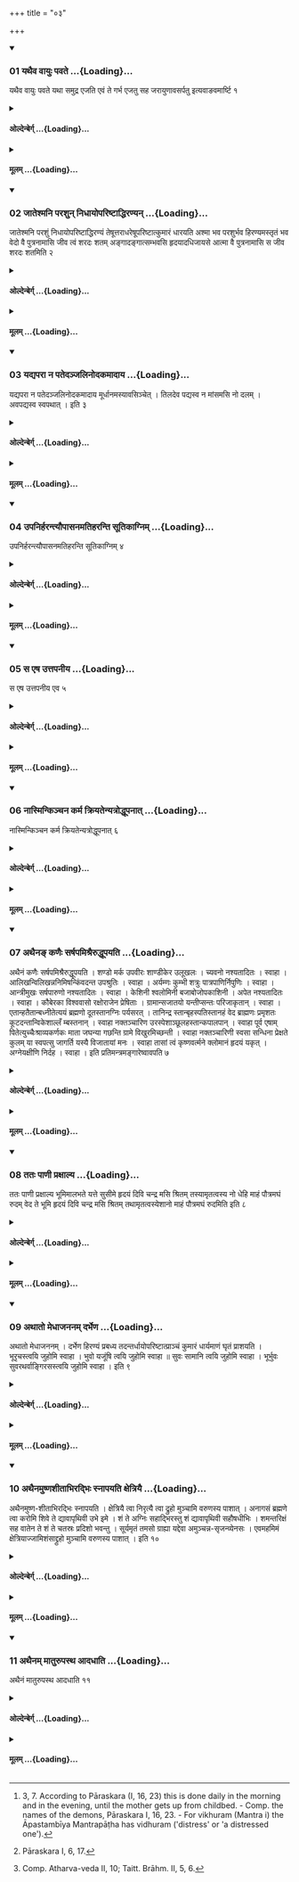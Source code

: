 +++
title = "०३"

+++

<div class="js_include" includetitle="true" newlevelforh1="3" unfilled url="/vedAH_yajuH/taittirIyam/sUtram/hiraNyakeshI/gRhyam/vishvAsa-prastutiH/2/03/01_yathaiva_vAyuH_pavate.md">
<details open><summary><h3>01 यथैव वायुः पवते ...{Loading}...</h3></summary>

यथैव वायुः पवते यथा समुद्र एजति एवं ते गर्भ एजतु सह जरायुणावसर्पतु इत्यवाङवमार्ष्टि १
</details>
</div>
<div class="js_include collapsed" newlevelforh1="4" title="ओल्देन्बेर्ग्" unfilled url="/vedAH_yajuH/taittirIyam/sUtram/hiraNyakeshI/gRhyam/oldenberg/2/03/01_yathaiva_vAyuH_pavate.md">
<details><summary><h4>ओल्देन्बेर्ग् ...{Loading}...</h4></summary>

1. 'As the wind blows, as the ocean waves, thus may the embryo move; may it come forth together with the after-birth' - with (this verse) he strokes (her body) from above downwards.

</details>
</div>
<div class="js_include collapsed" newlevelforh1="4" title="मूलम्" unfilled url="/vedAH_yajuH/taittirIyam/sUtram/hiraNyakeshI/gRhyam/mUlam/2/03/01_yathaiva_vAyuH_pavate.md">
<details><summary><h4>मूलम् ...{Loading}...</h4></summary>

यथैव वायुः पवते यथा समुद्र एजति एवं ते गर्भ एजतु सह जरायुणावसर्पतु इत्यवाङवमार्ष्टि १
</details>
</div>
<div class="js_include" includetitle="true" newlevelforh1="3" unfilled url="/vedAH_yajuH/taittirIyam/sUtram/hiraNyakeshI/gRhyam/vishvAsa-prastutiH/2/03/02_jAteshmani_parashun_nidhAyo.md">
<details open><summary><h3>02 जातेश्मनि परशुन् निधायोपरिष्टाद्धिरण्यन् ...{Loading}...</h3></summary>

जातेश्मनि परशुं निधायोपरिष्टाद्धिरण्यं तेषूत्तराधरेषूपरिष्टात्कुमारं धारयति अश्मा भव परशुर्भव हिरण्यमस्तृतं भव वेदो वै पुत्रनामासि जीव त्वं शरदः शतम् अङ्गादङ्गात्सम्भवसि हृदयादधिजायसे आत्मा वै पुत्रनामासि स जीव शरदः शतमिति २
</details>
</div>
<div class="js_include collapsed" newlevelforh1="4" title="ओल्देन्बेर्ग्" unfilled url="/vedAH_yajuH/taittirIyam/sUtram/hiraNyakeshI/gRhyam/oldenberg/2/03/02_jAteshmani_parashun_nidhAyo.md">
<details><summary><h4>ओल्देन्बेर्ग् ...{Loading}...</h4></summary>

2. When the child is born, he lays an axe on a stone, and a piece of gold on that axe; after he has turned these things upside down (so that the stone lies uppermost), he holds the boy over them with (the two verses),

'Be a stone, be an axe, be insuperable gold. Thou indeed art the Veda called son; so live a hundred autumns.

'From limb by limb thou art produced; out of the heart thou art born. Thou indeed art the self (ātman) called son; so live a hundred autumns.'

</details>
</div>
<div class="js_include collapsed" newlevelforh1="4" title="मूलम्" unfilled url="/vedAH_yajuH/taittirIyam/sUtram/hiraNyakeshI/gRhyam/mUlam/2/03/02_jAteshmani_parashun_nidhAyo.md">
<details><summary><h4>मूलम् ...{Loading}...</h4></summary>

जातेश्मनि परशुं निधायोपरिष्टाद्धिरण्यं तेषूत्तराधरेषूपरिष्टात्कुमारं धारयति अश्मा भव परशुर्भव हिरण्यमस्तृतं भव वेदो वै पुत्रनामासि जीव त्वं शरदः शतम् अङ्गादङ्गात्सम्भवसि हृदयादधिजायसे आत्मा वै पुत्रनामासि स जीव शरदः शतमिति २
</details>
</div>
<div class="js_include" includetitle="true" newlevelforh1="3" unfilled url="/vedAH_yajuH/taittirIyam/sUtram/hiraNyakeshI/gRhyam/vishvAsa-prastutiH/2/03/03_yadyaparA_na_patedanjalinod.md">
<details open><summary><h3>03 यद्यपरा न पतेदञ्जलिनोदकमादाय ...{Loading}...</h3></summary>

यद्यपरा न पतेदञ्जलिनोदकमादाय मूर्धानमस्यावसिञ्चेत् । तिलदेव पद्यस्व न मांसमसि नो दलम् । अवपद्यस्व स्वपथात् । इति ३
</details>
</div>
<div class="js_include collapsed" newlevelforh1="4" title="ओल्देन्बेर्ग्" unfilled url="/vedAH_yajuH/taittirIyam/sUtram/hiraNyakeshI/gRhyam/oldenberg/2/03/03_yadyaparA_na_patedanjalinod.md">
<details><summary><h4>ओल्देन्बेर्ग् ...{Loading}...</h4></summary>

3. (The contents of this Sūtra are similar to those of Pāraskara I, 16, 2.)

</details>
</div>
<div class="js_include collapsed" newlevelforh1="4" title="मूलम्" unfilled url="/vedAH_yajuH/taittirIyam/sUtram/hiraNyakeshI/gRhyam/mUlam/2/03/03_yadyaparA_na_patedanjalinod.md">
<details><summary><h4>मूलम् ...{Loading}...</h4></summary>

यद्यपरा न पतेदञ्जलिनोदकमादाय मूर्धानमस्यावसिञ्चेत् । तिलदेव पद्यस्व न मांसमसि नो दलम् । अवपद्यस्व स्वपथात् । इति ३
</details>
</div>
<div class="js_include" includetitle="true" newlevelforh1="3" unfilled url="/vedAH_yajuH/taittirIyam/sUtram/hiraNyakeshI/gRhyam/vishvAsa-prastutiH/2/03/04_upanirharantyaupAsanamatiha.md">
<details open><summary><h3>04 उपनिर्हरन्त्यौपासनमतिहरन्ति सूतिकाग्निम् ...{Loading}...</h3></summary>

उपनिर्हरन्त्यौपासनमतिहरन्ति सूतिकाग्निम् ४
</details>
</div>
<div class="js_include collapsed" newlevelforh1="4" title="ओल्देन्बेर्ग्" unfilled url="/vedAH_yajuH/taittirIyam/sUtram/hiraNyakeshI/gRhyam/oldenberg/2/03/04_upanirharantyaupAsanamatiha.md">
<details><summary><h4>ओल्देन्बेर्ग् ...{Loading}...</h4></summary>

4. They take the Aupāsana (or regular Gṛhya) fire away, and they bring the Sūtikāgni (or the fire of the confinement).

</details>
</div>
<div class="js_include collapsed" newlevelforh1="4" title="मूलम्" unfilled url="/vedAH_yajuH/taittirIyam/sUtram/hiraNyakeshI/gRhyam/mUlam/2/03/04_upanirharantyaupAsanamatiha.md">
<details><summary><h4>मूलम् ...{Loading}...</h4></summary>

उपनिर्हरन्त्यौपासनमतिहरन्ति सूतिकाग्निम् ४
</details>
</div>
<div class="js_include" includetitle="true" newlevelforh1="3" unfilled url="/vedAH_yajuH/taittirIyam/sUtram/hiraNyakeshI/gRhyam/vishvAsa-prastutiH/2/03/05_sa_eSha_uttapanIya.md">
<details open><summary><h3>05 स एष उत्तपनीय ...{Loading}...</h3></summary>

स एष उत्तपनीय एव ५
</details>
</div>
<div class="js_include collapsed" newlevelforh1="4" title="ओल्देन्बेर्ग्" unfilled url="/vedAH_yajuH/taittirIyam/sUtram/hiraNyakeshI/gRhyam/oldenberg/2/03/05_sa_eSha_uttapanIya.md">
<details><summary><h4>ओल्देन्बेर्ग् ...{Loading}...</h4></summary>

5. That (fire) is only used for warming (dishes, etc.).

</details>
</div>
<div class="js_include collapsed" newlevelforh1="4" title="मूलम्" unfilled url="/vedAH_yajuH/taittirIyam/sUtram/hiraNyakeshI/gRhyam/mUlam/2/03/05_sa_eSha_uttapanIya.md">
<details><summary><h4>मूलम् ...{Loading}...</h4></summary>

स एष उत्तपनीय एव ५
</details>
</div>
<div class="js_include" includetitle="true" newlevelforh1="3" unfilled url="/vedAH_yajuH/taittirIyam/sUtram/hiraNyakeshI/gRhyam/vishvAsa-prastutiH/2/03/06_nAsminkinchana_karma_kriyat.md">
<details open><summary><h3>06 नास्मिन्किञ्चन कर्म क्रियतेन्यत्रोद्धूपनात् ...{Loading}...</h3></summary>

नास्मिन्किञ्चन कर्म क्रियतेन्यत्रोद्धूपनात् ६
</details>
</div>
<div class="js_include collapsed" newlevelforh1="4" title="ओल्देन्बेर्ग्" unfilled url="/vedAH_yajuH/taittirIyam/sUtram/hiraNyakeshI/gRhyam/oldenberg/2/03/06_nAsminkinchana_karma_kriyat.md">
<details><summary><h4>ओल्देन्बेर्ग् ...{Loading}...</h4></summary>

6. No ceremonies are performed with it except the fumigation (see the next Sūtra).

</details>
</div>
<div class="js_include collapsed" newlevelforh1="4" title="मूलम्" unfilled url="/vedAH_yajuH/taittirIyam/sUtram/hiraNyakeshI/gRhyam/mUlam/2/03/06_nAsminkinchana_karma_kriyat.md">
<details><summary><h4>मूलम् ...{Loading}...</h4></summary>

नास्मिन्किञ्चन कर्म क्रियतेन्यत्रोद्धूपनात् ६
</details>
</div>
<div class="js_include" includetitle="true" newlevelforh1="3" unfilled url="/vedAH_yajuH/taittirIyam/sUtram/hiraNyakeshI/gRhyam/vishvAsa-prastutiH/2/03/07_athaina~N_kaNaiH_sarShapami.md">
<details open><summary><h3>07 अथैनङ् कणैः सर्षपमिश्रैरुद्धूपयति ...{Loading}...</h3></summary>

अथैनं कणैः सर्षपमिश्रैरुद्धूपयति । शण्डो मर्क उपवीरः शाण्डीकेर उलूखलः । च्यवनो नश्यतादितः । स्वाहा । आलिखन्विलिखन्ननिमिषन्किंवदन्त उपश्रुतिः । स्वाहा । अर्यम्णः कुम्भी शत्रुः पात्रपाणिर्निपुणिः । स्वाहा । आन्त्रीमुखः सर्षपारुणो नश्यतादितः । स्वाहा । केशिनी श्वलोमिनी बजाबोजोपकाशिनी । अपेत नश्यतादितः । स्वाहा । कौबेरका विश्ववासो रक्षोराजेन प्रेषिताः । ग्रामान्सजातयो यन्तीप्सन्तः परिजाकृतान् । स्वाहा । एतान्हतैतान्बध्नीतेत्ययं ब्रह्मणो दूतस्तानग्निः पर्यसरत् । तानिन्द्र स्तान्बृहस्पतिस्तानहं वेद ब्राह्मणः प्रमृशतः कूटदन्तान्विकेशाल्लँ म्बस्तनान् । स्वाहा नक्तञ्चारिण उरस्पेशाञ्छूलहस्तान्कपालपान् । स्वाहा पूर्व एषाम् पितेत्युच्चैःश्राव्यकर्णकः माता जघन्या गछन्ति ग्रामे विखुरमिच्छन्ती । स्वाहा नक्तञ्चारिणी स्वसा सन्धिना प्रेक्षते कुलम् या स्वपत्सु जागर्ति यस्यै विजातायां मनः । स्वाहा तासां त्वं कृष्णवर्त्मने क्लोमानं हृदयं यकृत् । अग्नेयक्षीणि निर्दह । स्वाहा । इति प्रतिमन्त्रमङ्गारेष्वावपति ७
</details>
</div>
<div class="js_include collapsed" newlevelforh1="4" title="ओल्देन्बेर्ग्" unfilled url="/vedAH_yajuH/taittirIyam/sUtram/hiraNyakeshI/gRhyam/oldenberg/2/03/07_athaina~N_kaNaiH_sarShapami.md">
<details><summary><h4>ओल्देन्बेर्ग् ...{Loading}...</h4></summary>

7. [^1]  He fumigates (the child) with small grains mixed with mustard seeds. These he throws into the coals (of the Sūtikāgni) (eleven times, each time with one of the following Mantras):

[^1]:  3, 7. According to Pāraskara (I, 16, 23) this is done daily in the morning and in the evening, until the mother gets up from childbed. - Comp. the names of the demons, Pāraskara I, 16, 23. - For vikhuram (Mantra i) the Āpastambīya Mantrapāṭha has vidhuram ('distress' or 'a distressed one').

(a) 'May Śaṇḍa and Marka, Upavīra, Śāṇḍikera, Ulūkhala, Cyavana vanish from here. Svāhā!

(b) 'Ālikhat, Vilikhat, Animiṣa, Kiṃvadanta, Upaśruti. Svāhā!

(c) 'Aryamṇa, Kumbhin, Śatru, Pātrapāṇi, Nipuṇi. Svāhā!

(d) 'May Āntrīmukha, Sarshapāruṇa vanish from here. Svāhā!

(e) 'Keśinī, Śvalominī, Bajābojā, Upakāśini - go away, vanish from here. Svāhā!

(f) 'The servants of Kuvera, Viśvavāsa (?), sent by the king of demons, all of one common origin, walk through the villages, visiting those who wake (?). Svāhā!

(g) '"Kill them! Bind them!" thus (says) this messenger of Brahman. Agni has encompassed them. Indra knows them; Bṛhaspati knows them; I the Brāhmaṇa know them who seize (men), who have prominent teeth, rugged hair, hanging breasts. Svāhā!

(h) 'The night-walkers, wearing ornaments on their breasts, with lances in their hands, drinking out of skulls! Svāhā!

(i) 'Their father Uccaiḥśrāvyakarṇaka walks (?) at their head, their mother walks in the rear, seeking a vikhura (?) in the village. Svāhā!

(k) 'The sister, the night-walker, looks at the family through the rift (?) - she who wakes while people sleep, whose mind is turned on the wife that has become mother. Svāhā!

(l) 'O god with the black path, Agni, burn the lungs, the hearts, the livers of those (female demons); burn their eyes. Svāhā!'

</details>
</div>
<div class="js_include collapsed" newlevelforh1="4" title="मूलम्" unfilled url="/vedAH_yajuH/taittirIyam/sUtram/hiraNyakeshI/gRhyam/mUlam/2/03/07_athaina~N_kaNaiH_sarShapami.md">
<details><summary><h4>मूलम् ...{Loading}...</h4></summary>

अथैनं कणैः सर्षपमिश्रैरुद्धूपयति । शण्डो मर्क उपवीरः शाण्डीकेर उलूखलः । च्यवनो नश्यतादितः । स्वाहा । आलिखन्विलिखन्ननिमिषन्किंवदन्त उपश्रुतिः । स्वाहा । अर्यम्णः कुम्भी शत्रुः पात्रपाणिर्निपुणिः । स्वाहा । आन्त्रीमुखः सर्षपारुणो नश्यतादितः । स्वाहा । केशिनी श्वलोमिनी बजाबोजोपकाशिनी । अपेत नश्यतादितः । स्वाहा । कौबेरका विश्ववासो रक्षोराजेन प्रेषिताः । ग्रामान्सजातयो यन्तीप्सन्तः परिजाकृतान् । स्वाहा । एतान्हतैतान्बध्नीतेत्ययं ब्रह्मणो दूतस्तानग्निः पर्यसरत् । तानिन्द्र स्तान्बृहस्पतिस्तानहं वेद ब्राह्मणः प्रमृशतः कूटदन्तान्विकेशाल्लँ म्बस्तनान् । स्वाहा नक्तञ्चारिण उरस्पेशाञ्छूलहस्तान्कपालपान् । स्वाहा पूर्व एषाम् पितेत्युच्चैःश्राव्यकर्णकः माता जघन्या गछन्ति ग्रामे विखुरमिच्छन्ती । स्वाहा नक्तञ्चारिणी स्वसा सन्धिना प्रेक्षते कुलम् या स्वपत्सु जागर्ति यस्यै विजातायां मनः । स्वाहा तासां त्वं कृष्णवर्त्मने क्लोमानं हृदयं यकृत् । अग्नेयक्षीणि निर्दह । स्वाहा । इति प्रतिमन्त्रमङ्गारेष्वावपति ७
</details>
</div>
<div class="js_include" includetitle="true" newlevelforh1="3" unfilled url="/vedAH_yajuH/taittirIyam/sUtram/hiraNyakeshI/gRhyam/vishvAsa-prastutiH/2/03/08_tataH_pANI_praxAlya.md">
<details open><summary><h3>08 ततः पाणी प्रक्षाल्य ...{Loading}...</h3></summary>

ततः पाणी प्रक्षाल्य भूमिमालभते यत्ते सुसीमे हृदयं दिवि चन्द्र मसि श्रितम् तस्यामृतत्वस्य नो धेहि माहं पौत्रमघं रुदम् वेद ते भूमि हृदयं दिवि चन्द्र मसि श्रितम् तथामृतत्वस्येशानो माहं पौत्रमघं रुदमिति इति ८
</details>
</div>
<div class="js_include collapsed" newlevelforh1="4" title="ओल्देन्बेर्ग्" unfilled url="/vedAH_yajuH/taittirIyam/sUtram/hiraNyakeshI/gRhyam/oldenberg/2/03/08_tataH_pANI_praxAlya.md">
<details><summary><h4>ओल्देन्बेर्ग् ...{Loading}...</h4></summary>

8. [^2]  Then he washes his hands and touches the ground with (the verses), 'O thou whose hair is well parted! Thy heart that dwells in heaven, in the moon: of that immortality impart to us. May I not weep over distress (falling to my lot) through my sons.

[^2]:  Pāraskara I, 6, 17.

'I know thy heart, O earth, that dwells in heaven, in the moon: thus may I, the lord of immortality, not weep over distress (falling to my lot) through my sons.'

</details>
</div>
<div class="js_include collapsed" newlevelforh1="4" title="मूलम्" unfilled url="/vedAH_yajuH/taittirIyam/sUtram/hiraNyakeshI/gRhyam/mUlam/2/03/08_tataH_pANI_praxAlya.md">
<details><summary><h4>मूलम् ...{Loading}...</h4></summary>

ततः पाणी प्रक्षाल्य भूमिमालभते यत्ते सुसीमे हृदयं दिवि चन्द्र मसि श्रितम् तस्यामृतत्वस्य नो धेहि माहं पौत्रमघं रुदम् वेद ते भूमि हृदयं दिवि चन्द्र मसि श्रितम् तथामृतत्वस्येशानो माहं पौत्रमघं रुदमिति इति ८
</details>
</div>
<div class="js_include" includetitle="true" newlevelforh1="3" unfilled url="/vedAH_yajuH/taittirIyam/sUtram/hiraNyakeshI/gRhyam/vishvAsa-prastutiH/2/03/09_athAto_medhAjananam_darbheN.md">
<details open><summary><h3>09 अथातो मेधाजननम् दर्भेण ...{Loading}...</h3></summary>

अथातो मेधाजननम् । दर्भेण हिरण्यं प्रबध्य तदन्तर्धायोपरिष्टात्प्राञ्चं कुमारं धार्यमाणं घृतं प्राशयति । भूरृचस्त्वयि जुहोमि स्वाहा । भुवो यजूंषि त्वयि जुहोमि स्वाहा ॥ सुवः सामानि त्वयि जुहोमि स्वाहा । भूर्भुवः सुवरथर्वाङ्गिरसस्त्वयि जुहोमि स्वाहा । इति ९
</details>
</div>
<div class="js_include collapsed" newlevelforh1="4" title="ओल्देन्बेर्ग्" unfilled url="/vedAH_yajuH/taittirIyam/sUtram/hiraNyakeshI/gRhyam/oldenberg/2/03/09_athAto_medhAjananam_darbheN.md">
<details><summary><h4>ओल्देन्बेर्ग् ...{Loading}...</h4></summary>

9. Now (follows) the medhājanana (or production of intelligence). With (an instrument of) gold over which he has laid a Darbha shoot tied (to that piece of gold) he gives to the child, which is held so that it faces the east, ghee to eat, with the formulas, 'Bhūḥ! I sacrifice the Ṛcas over thee! Bhuvaḥ! I sacrifice the Yajus over thee! Suvaḥ! I sacrifice the Sāmans over thee! Bhūr bhuvaḥ suvaḥ! I sacrifice the Atharvan and Aṅgiras hymns over thee!'

</details>
</div>
<div class="js_include collapsed" newlevelforh1="4" title="मूलम्" unfilled url="/vedAH_yajuH/taittirIyam/sUtram/hiraNyakeshI/gRhyam/mUlam/2/03/09_athAto_medhAjananam_darbheN.md">
<details><summary><h4>मूलम् ...{Loading}...</h4></summary>

अथातो मेधाजननम् । दर्भेण हिरण्यं प्रबध्य तदन्तर्धायोपरिष्टात्प्राञ्चं कुमारं धार्यमाणं घृतं प्राशयति । भूरृचस्त्वयि जुहोमि स्वाहा । भुवो यजूंषि त्वयि जुहोमि स्वाहा ॥ सुवः सामानि त्वयि जुहोमि स्वाहा । भूर्भुवः सुवरथर्वाङ्गिरसस्त्वयि जुहोमि स्वाहा । इति ९
</details>
</div>
<div class="js_include" includetitle="true" newlevelforh1="3" unfilled url="/vedAH_yajuH/taittirIyam/sUtram/hiraNyakeshI/gRhyam/vishvAsa-prastutiH/2/03/10_athainamuShNashItAbhiradbhi.md">
<details open><summary><h3>10 अथैनमुष्णशीताभिरद्भिः स्नापयति क्षेत्रियै ...{Loading}...</h3></summary>

अथैनमुष्ण-शीताभिरद्भिः स्नापयति । क्षेत्रियै त्वा निरृत्यै त्वा द्रुहो मुञ्चामि वरुणस्य पाशात् । अनागसं ब्रह्मणे त्वा करोमि शिवे ते द्यावापृथिवी उभे इमे । शं ते अग्निः सहाद्भिरस्तु शं द्यावापृथिवी सहौषधीभिः । शमन्तरिक्षं सह वातेन ते शं ते चतस्रः प्रदिशो भवन्तु । सूर्यमृतं तमसो ग्राह्या यद्देवा अमुञ्चन्न-सृजन्व्येनसः । एवमहमिमं क्षेत्रियाज्जामिशंसाद्द्रुहो मुञ्चामि वरुणस्य पाशात् । इति १०
</details>
</div>
<div class="js_include collapsed" newlevelforh1="4" title="ओल्देन्बेर्ग्" unfilled url="/vedAH_yajuH/taittirIyam/sUtram/hiraNyakeshI/gRhyam/oldenberg/2/03/10_athainamuShNashItAbhiradbhi.md">
<details><summary><h4>ओल्देन्बेर्ग् ...{Loading}...</h4></summary>

10. [^3]  He then bathes the child with lukewarm water with (the following Mantras):

[^3]:  Comp. Atharva-veda II, 10; Taitt. Brāhm. II, 5, 6.

'From chronic disease, from destruction, from wile, from Varuṇa's fetter I release thee. I make thee guiltless before the Brahman; may both Heaven and Earth be kind towards thee.

'May Agni together with the waters bring thee bliss, Heaven and Earth together with the herbs; may the air together with the wind bring thee bliss; may the four quarters of the heaven bring thee bliss.

'Rightly have the gods released the sun from darkness and from the seizing demon; they have dismissed him from guilt; thus I deliver this boy from chronic disease, from curse that comes from his kin, from wile, from Varuṇa's fetter.'

</details>
</div>
<div class="js_include collapsed" newlevelforh1="4" title="मूलम्" unfilled url="/vedAH_yajuH/taittirIyam/sUtram/hiraNyakeshI/gRhyam/mUlam/2/03/10_athainamuShNashItAbhiradbhi.md">
<details><summary><h4>मूलम् ...{Loading}...</h4></summary>

अथैनमुष्ण-शीताभिरद्भिः स्नापयति । क्षेत्रियै त्वा निरृत्यै त्वा द्रुहो मुञ्चामि वरुणस्य पाशात् । अनागसं ब्रह्मणे त्वा करोमि शिवे ते द्यावापृथिवी उभे इमे । शं ते अग्निः सहाद्भिरस्तु शं द्यावापृथिवी सहौषधीभिः । शमन्तरिक्षं सह वातेन ते शं ते चतस्रः प्रदिशो भवन्तु । सूर्यमृतं तमसो ग्राह्या यद्देवा अमुञ्चन्न-सृजन्व्येनसः । एवमहमिमं क्षेत्रियाज्जामिशंसाद्द्रुहो मुञ्चामि वरुणस्य पाशात् । इति १०
</details>
</div>
<div class="js_include" includetitle="true" newlevelforh1="3" unfilled url="/vedAH_yajuH/taittirIyam/sUtram/hiraNyakeshI/gRhyam/vishvAsa-prastutiH/2/03/11_athainam_mAturupastha_Adadh.md">
<details open><summary><h3>11 अथैनम् मातुरुपस्थ आदधाति ...{Loading}...</h3></summary>

अथैनं मातुरुपस्थ आदधाति ११
</details>
</div>
<div class="js_include collapsed" newlevelforh1="4" title="ओल्देन्बेर्ग्" unfilled url="/vedAH_yajuH/taittirIyam/sUtram/hiraNyakeshI/gRhyam/oldenberg/2/03/11_athainam_mAturupastha_Adadh.md">
<details><summary><h4>ओल्देन्बेर्ग् ...{Loading}...</h4></summary>

11. He then places the child in his mother's lap with (the verse):

</details>
</div>
<div class="js_include collapsed" newlevelforh1="4" title="मूलम्" unfilled url="/vedAH_yajuH/taittirIyam/sUtram/hiraNyakeshI/gRhyam/mUlam/2/03/11_athainam_mAturupastha_Adadh.md">
<details><summary><h4>मूलम् ...{Loading}...</h4></summary>

अथैनं मातुरुपस्थ आदधाति ११
</details>
</div>
